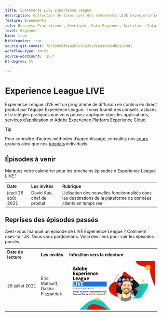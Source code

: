 ```yaml
---
title: Événements LIVE Experience League
description: Collection de liens vers des événements LIVE Experience League précédents
feature: Événements
role: Business Practitioner, Developer, Data Engineer, Architect, Data Architect, Administrator, Leader
level: Beginner
hide: true
hidefromtoc: true
source-git-commit: f9cb8039fbea267c81439ade541dbbe0b02043d2
workflow-type: tm+mt
source-wordcount: '157'
ht-degree: 5%

---
```



# Experience League LIVE

Experience League LIVE est un programme de diffusion en continu en direct produit par l’équipe Experience League. Il vous fournit des conseils, astuces et stratégies pratiques que vous pouvez appliquer dans les applications, services d’application et Adobe Experience Platform Experience Cloud.

>[!TIP]
>
>Pour connaître d’autres méthodes d’apprentissage, consultez nos [cours](https://experienceleague.adobe.com/#dashboard/learning) gratuits ainsi que nos [tutoriels](https://experienceleague.adobe.com/docs/home-tutorials.html) individuels.

## Épisodes à venir

Marquez votre calendrier pour les prochains épisodes d’Experience League LIVE !

<table>
<tr>
  <td>
    <strong>Date</strong>
  </td>
  <td>
    <strong>Les invités</strong>
  </td>
  <td>
    <strong>Rubrique</strong>
  </td>
</tr>
<tr>
  <td>
    jeudi 26 août 2021
  </td>
  <td>
    David Kao, chef de produit
  </td>
  <td>
    Utilisation des nouvelles fonctionnalités dans les destinations de la plateforme de données clients en temps réel
  </td>
</tr>
</table>

## Reprises des épisodes passés

Avez-vous manqué un épisode de LIVE Experience League ? Comment oses-tu ! JK. Nous vous pardonnons. Voici des liens pour voir les épisodes passés.

<table>
<tr>
  <td>
    <strong>Date de lecture</strong>
  </td>
  <td>
    <strong>Les invités</strong>
  </td>
  <td>
    <strong>Infos/lien vers la relecture</strong>
  </td>
</tr>
<tr>
  <td>
    29 juillet 2021
  </td>
  <td>
    Eric Matisoff,<br/>Dasha Fitzpatrick
  </td>
  <td>
    <a href="https://www.youtube.com/watch?v=lxOvLCzEGBI">
      <img alt="Experience League LIVE" src="assets/AELLIVE_AA.png" />
    </a>

</td>
</tr>
</table>